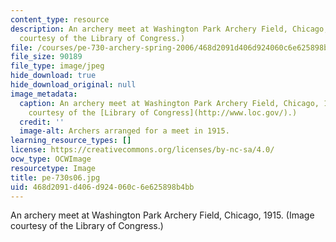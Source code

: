 ```yaml
---
content_type: resource
description: An archery meet at Washington Park Archery Field, Chicago, 1915. (Image
  courtesy of the Library of Congress.)
file: /courses/pe-730-archery-spring-2006/468d2091d406d924060c6e625898b4bb_pe-730s06.jpg
file_size: 90189
file_type: image/jpeg
hide_download: true
hide_download_original: null
image_metadata:
  caption: An archery meet at Washington Park Archery Field, Chicago, 1915. (Image
    courtesy of the [Library of Congress](http://www.loc.gov/).)
  credit: ''
  image-alt: Archers arranged for a meet in 1915.
learning_resource_types: []
license: https://creativecommons.org/licenses/by-nc-sa/4.0/
ocw_type: OCWImage
resourcetype: Image
title: pe-730s06.jpg
uid: 468d2091-d406-d924-060c-6e625898b4bb
---
```

An archery meet at Washington Park Archery Field, Chicago, 1915. (Image courtesy of the Library of Congress.)